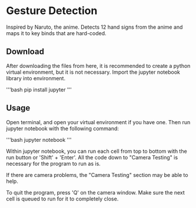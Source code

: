 # Gesture Detection
Inspired by Naruto, the anime. Detects 12 hand signs from the anime and maps it to key binds that are hard-coded.

## Download
After downloading the files from here, it is recommended to create a python virtual environment, but it is not necessary. Import the jupyter notebook library into environment.

'''bash
pip install jupyter
'''

## Usage
Open terminal, and open your virtual environment if you have one. Then run jupyter notebook with the following command:

'''bash
jupyter notebook
'''

Within jupyter notebook, you can run each cell from top to bottom with the run button or 'Shift' + 'Enter'. All the code down to "Camera Testing" is necessary for the program to run as is. 

If there are camera problems, the "Camera Testing" section may be able to help.

To quit the program, press 'Q' on the camera window. Make sure the next cell is queued to run for it to completely close.